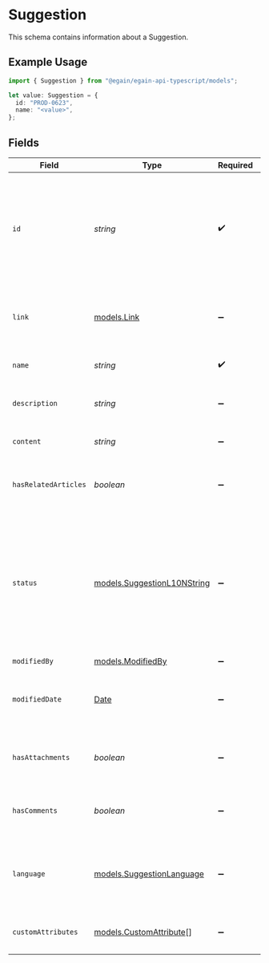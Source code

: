 # Suggestion

This schema contains information about a Suggestion.

## Example Usage

```typescript
import { Suggestion } from "@egain/egain-api-typescript/models";

let value: Suggestion = {
  id: "PROD-0623",
  name: "<value>",
};
```

## Fields

| Field                                                                                                                  | Type                                                                                                                   | Required                                                                                                               | Description                                                                                                            | Example                                                                                                                |
| ---------------------------------------------------------------------------------------------------------------------- | ---------------------------------------------------------------------------------------------------------------------- | ---------------------------------------------------------------------------------------------------------------------- | ---------------------------------------------------------------------------------------------------------------------- | ---------------------------------------------------------------------------------------------------------------------- |
| `id`                                                                                                                   | *string*                                                                                                               | :heavy_check_mark:                                                                                                     | The ID of the Suggestion. A Suggestion ID is composed of a 2-4 letter prefix, followed by a dash and 4-15 digits.      | PROD-0623                                                                                                              |
| `link`                                                                                                                 | [models.Link](../models/link.md)                                                                                       | :heavy_minus_sign:                                                                                                     | Defines the relationship between this resource and another object.                                                     |                                                                                                                        |
| `name`                                                                                                                 | *string*                                                                                                               | :heavy_check_mark:                                                                                                     | The name of the Suggestion.                                                                                            |                                                                                                                        |
| `description`                                                                                                          | *string*                                                                                                               | :heavy_minus_sign:                                                                                                     | The description of the Suggestion.                                                                                     |                                                                                                                        |
| `content`                                                                                                              | *string*                                                                                                               | :heavy_minus_sign:                                                                                                     | The content of the Suggestion.                                                                                         |                                                                                                                        |
| `hasRelatedArticles`                                                                                                   | *boolean*                                                                                                              | :heavy_minus_sign:                                                                                                     | If true, the Suggestion has one or more Related Articles.                                                              |                                                                                                                        |
| `status`                                                                                                               | [models.SuggestionL10NString](../models/suggestionl10nstring.md)                                                       | :heavy_minus_sign:                                                                                                     | The status of the Suggestion.<br/><li>1 : suggested.</li><br/><li>2 : pending</li><br/><li>3 : declined</li><br/><li>4 : approved</li> |                                                                                                                        |
| `modifiedBy`                                                                                                           | [models.ModifiedBy](../models/modifiedby.md)                                                                           | :heavy_minus_sign:                                                                                                     | N/A                                                                                                                    |                                                                                                                        |
| `modifiedDate`                                                                                                         | [Date](https://developer.mozilla.org/en-US/docs/Web/JavaScript/Reference/Global_Objects/Date)                          | :heavy_minus_sign:                                                                                                     | The last modified date and last modifying user of the Suggestion.                                                      |                                                                                                                        |
| `hasAttachments`                                                                                                       | *boolean*                                                                                                              | :heavy_minus_sign:                                                                                                     | Indicates whether the Suggestion has any Attachments.                                                                  |                                                                                                                        |
| `hasComments`                                                                                                          | *boolean*                                                                                                              | :heavy_minus_sign:                                                                                                     | Indicates whether the Suggestion has any comments.                                                                     |                                                                                                                        |
| `language`                                                                                                             | [models.SuggestionLanguage](../models/suggestionlanguage.md)                                                           | :heavy_minus_sign:                                                                                                     | The knowledge base language in which the Suggestion was created.                                                       |                                                                                                                        |
| `customAttributes`                                                                                                     | [models.CustomAttribute](../models/customattribute.md)[]                                                               | :heavy_minus_sign:                                                                                                     | Custom Attributes of the Suggestion.                                                                                   |                                                                                                                        |
